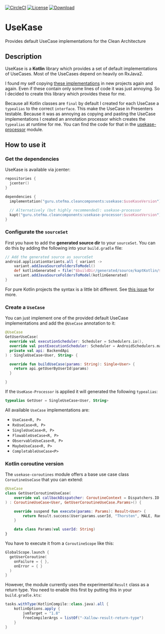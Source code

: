 [![CircleCI](https://img.shields.io/circleci/project/github/StefMa/UseKase.svg)](https://circleci.com/gh/StefMa/UseKase)
[![License](https://img.shields.io/badge/License-MIT-blue.svg)](https://opensource.org/licenses/MIT)
[![Download](https://api.bintray.com/packages/stefma/maven/UseKase/images/download.svg)](https://bintray.com/stefma/maven/UseKase/_latestVersion)

# UseKase
Provides default UseCase implementations for the Clean Architecture

## Description
UseKase is a **Kotlin** library which provides a set of default implementations of UseCases.
Most of the UseCases depend on heavily on RxJava2.

I found my self copying [these implementations](https://github.com/StefMa/UseKase/tree/master/usekase/src/main/java/guru/stefma/cleancomponents/usecase) in new projects again and again. Even if these contain only some lines of code it was just annoying. So I decided to create this library which provides these for me.

Because all Kotlin classes are `final` by default I created for each UseCase a `typealias` to the correct `interface`. This make the UseCase in Presenters testable. Because it was as annoying as copying and pasting the UseCase implementations I created an annotation processor which creates the `typealias` at runtime for me. You can find the code for that in the [usekase-processor](https://github.com/StefMa/UseKase/tree/master/usekase-processor) module.

## How to use it

### Get the dependencies
UseKase is available via jcenter:

```kotlin
repositories {
  jcenter()
}

dependencies {
  implementation("guru.stefma.cleancomponents:usekase:$useKaseVersion")

  // Alternatively (but highly recommended): usekase-processor
  kapt("guru.stefma.cleancomponents:usekase-processor:$useKaseVersion")
}
```

### Configurate the `sourceSet`
First you have to add the **generated source dir** to your `sourceSet`.
You can do this by adding the following into your `build.gradle` file:
```groovy
// Add the generated source as sourceSet
android.applicationVariants.all { variant ->
    variant.addJavaSourceFoldersToModel()
    def kotlinGenerated = file("$buildDir/generated/source/kaptKotlin/${variant.name}")
    variant.addJavaSourceFoldersToModel(kotlinGenerated)
}
```
For pure Kotlin projects the syntax is a little bit different. 
See [this issue](https://github.com/StefMa/UseKase/issues/1#issuecomment-378848103) for more.

### Create a `UseCase`
You can just implement one of the provided default UseCase implementations
and add the `@UseCase` annotation to it:
```kotlin
@UseCase
GetUserUseCase(
  override val executionScheduler: Scheduler = Schedulers.io(),
  override val postExecutionScheduler: Scheduler = AndroidSchedulers.mainThread(),
  private val api: BackendApi
) : SingleUseCase<User, String> {

  override fun buildUseCase(params: String): Single<User> {
    return api.getUserByUserId(params)
  }

}
```

If the `UseKase-Processor` is applied it will generated the following `typealias`:
```kotlin
typealias GetUser = SingleUseCase<User, String>
```

All available `UseCase` implementations are:
* `UseCase<R, P>`
* `RxUseCase<R, P>`
* `SingleUseCase<R, P>`
* `FlowableUseCase<R, P>`
* `ObservableUseCase<R, P>`
* `MaybeUseCase<R, P>`
* `CompletableUseCase<P>`

### Kotlin coroutine version
The `usekase-coroutines` module offers a base use case class `CoroutineUseCase` that you can extend:
```kotlin
@UseCase
class GetUserCoroutineUseCase(
    override val callbackDispatcher: CoroutineContext = Dispatchers.IO
) : CoroutineUseCase<User, GetUserCoroutineUseCase.Params>() {

    override suspend fun execute(params: Params): Result<User> {
        return Result.success(User(params.userId, "Thorsten", MALE, Random().nextInt(1000).toString()))
    }

    data class Params(val userId: String)
}
```

You have to execute it from a `CoroutineScope` like this:
```kotlin
GlobalScope.launch {
  getUserCoroutine(
    onFailure = { },
    onError = { }
  )
}
```

However, the module currently uses the experimental `Result` class as a return type. You need to enable this first
by putting this in your `build.gradle.kts`:
```groovy
tasks.withType(KotlinCompile::class.java).all {
    kotlinOptions.apply {
        jvmTarget = "1.8"
        freeCompilerArgs = listOf("-Xallow-result-return-type")
    }
}
```